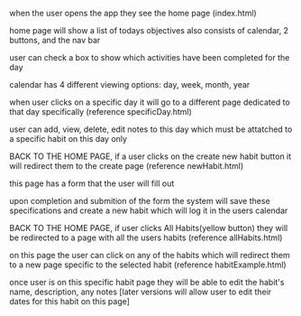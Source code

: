 


when the user opens the app they see the home page (index.html)

home page will show a list of todays objectives
also consists of calendar, 2 buttons, and the nav bar

user can check a box to show which activities have been completed for the day

calendar has 4 different viewing options: day, week, month, year

when user clicks on a specific day it will go to a different page dedicated to that day specifically (reference specificDay.html)

user can add, view, delete, edit notes to this day which must be attatched to a specific habit on this day only

BACK TO THE HOME PAGE, if a user clicks on the create new habit button it will redirect them to the create page (reference newHabit.html)

this page has a form that the user will fill out

upon completion and submition of the form the system will save these specifications and create a new habit which will log it in the users calendar

BACK TO THE HOME PAGE, if user clicks All Habits(yellow button) they will be redirected to a page with all the users habits (reference allHabits.html)

on this page the user can click on any of the habits which will redirect them to a new page specific to the selected habit (reference habitExample.html)

once user is on this specific habit page they will be able to edit the habit's name, description, any notes [later versions will allow user to edit their dates for this habit on this page]